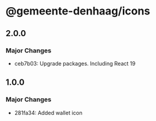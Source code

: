 # @gemeente-denhaag/icons

## 2.0.0

### Major Changes

- ceb7b03: Upgrade packages. Including React 19

## 1.0.0

### Major Changes

- 281fa34: Added wallet icon

